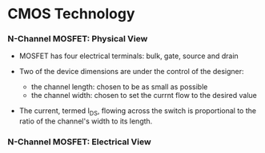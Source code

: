 # CMOS Technology

### N-Channel MOSFET: Physical View
- MOSFET has four electrical terminals: bulk, gate, source and drain

- Two of the device dimensions are under the control of the designer:
  - the channel length: chosen to be as small as possible
  - the channel width: chosen to set the currnt flow to the desired value

- The current, termed I<sub>DS</sub>, flowing across the switch is proportional 
to the ratio of the channel's width to its length.

### N-Channel MOSFET: Electrical View
